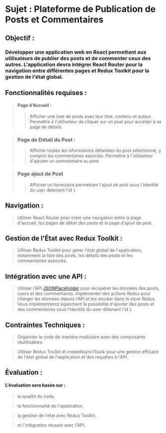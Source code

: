 # Sujet : Plateforme de Publication de Posts et Commentaires
## Objectif :
### Développer une application web en React permettant aux utilisateurs de publier des posts et de commenter ceux des autres. L'application devra intégrer React Router pour la navigation entre différentes pages et Redux Toolkit pour la gestion de l'état global.

## Fonctionnalités requises :
>#### Page d'Accueil :
>
>> Afficher une liste de posts avec leur titre, contenu et auteur.
Permettre à l'utilisateur de cliquer sur un post pour accéder à sa page de détails.

>### Page de Détail du Post :
>
>>Afficher toutes les informations détaillées du post sélectionné, y compris les commentaires associés.
Permettre à l'utilisateur d'ajouter un commentaire au post.

>### Page ajout de Post
>> Afficher un formulaire permettant l'ajout de post sous l'identité du user détenant l'id `1`

## Navigation :

>Utiliser React Router pour créer une navigation entre la page d'accueil, les pages de détail des posts et la page d'ajout de post.

## Gestion de l'État avec Redux Toolkit :

>Utiliser Redux Toolkit pour gérer l'état global de l'application, notamment la liste des posts, les détails des posts et les commentaires associés.

## Intégration avec une API :

>Utiliser l'API [JSONPlaceholder](https://jsonplaceholder.typicode.com/guide/) pour récupérer les données des posts, users et des commentaires.
Implémenter des actions Redux pour charger les données depuis l'API et les stocker dans le store Redux. Vous implémenterez également la possibilité d'ajouter des posts et des commentaires sous l'identité du user détenant l'id `1`

## Contraintes Techniques :

> Organiser le code de manière modulaire avec des composants réutilisables.

> Utiliser Redux Toolkit et createAsyncThunk pour une gestion efficace de l'état global de l'application et des requêtes à l'API.


## Évaluation :
#### L'évaluation sera basée sur :
>la qualité du code,

>la fonctionnalité de l'application,

>la gestion de l'état avec Redux Toolkit,

>et l'intégration réussie avec l'API.
